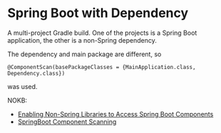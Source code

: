 # Spring Boot with Dependency   

A multi-project Gradle build. One of the projects is a Spring Boot application, the other is a non-Spring dependency.

The dependency and main package are different, so 
```
@ComponentScan(basePackageClasses = {MainApplication.class, Dependency.class})
```
was used.

NOKB: 
* [Enabling Non-Spring Libraries to Access Spring Boot Components](https://kb.novaordis.com/index.php?title=Enabling_Non-Spring_Libraries_to_Access_Spring_Boot_Components)
* [SpringBoot Component Scanning](https://kb.novaordis.com/index.php/Spring_Boot_Concepts#Component_Scanning)